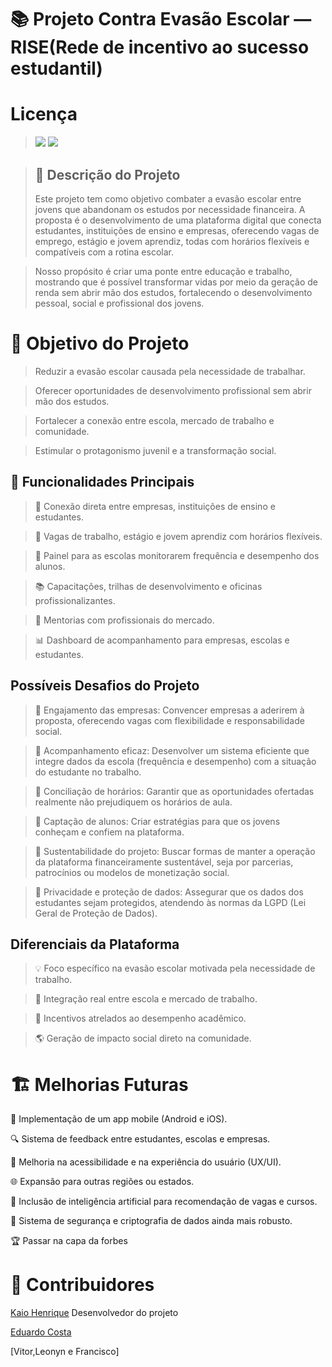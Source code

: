 # 📚 Projeto Contra Evasão Escolar — RISE(Rede de incentivo ao sucesso estudantil)
 
# Licença
>![](https://img.shields.io/badge/license-%20Escola%20Marista%20Ir.%20Ac%C3%A1cio-black) ![](https://img.shields.io/badge/version-0.3-white)
 
>## 📄 Descrição do Projeto
>Este projeto tem como objetivo combater a evasão escolar entre jovens que abandonam os estudos por necessidade financeira. A proposta é o desenvolvimento de uma plataforma digital que conecta estudantes, instituições de ensino e empresas, oferecendo vagas de emprego, estágio e jovem aprendiz, todas com horários flexíveis e compatíveis com a rotina escolar.
 
>Nosso propósito é criar uma ponte entre educação e trabalho, mostrando que é possível transformar vidas por meio da geração de renda sem abrir mão dos estudos, fortalecendo o desenvolvimento pessoal, social e profissional dos jovens.
 
# 🎯 Objetivo do Projeto
>Reduzir a evasão escolar causada pela necessidade de trabalhar.
 
>Oferecer oportunidades de desenvolvimento profissional sem abrir mão dos estudos.
 
>Fortalecer a conexão entre escola, mercado de trabalho e comunidade.
 
>Estimular o protagonismo juvenil e a transformação social.
 
## 🚀 Funcionalidades Principais
 
>🔗 Conexão direta entre empresas, instituições de ensino e estudantes.
 
>💼 Vagas de trabalho, estágio e jovem aprendiz com horários flexíveis.
 
>🏫 Painel para as escolas monitorarem frequência e desempenho dos alunos.
 
>📚 Capacitações, trilhas de desenvolvimento e oficinas profissionalizantes.
 
>🎯 Mentorias com profissionais do mercado.
 
>📊 Dashboard de acompanhamento para empresas, escolas e estudantes.
 
## Possíveis Desafios do Projeto
>🔸 Engajamento das empresas: Convencer empresas a aderirem à proposta, oferecendo vagas com flexibilidade e responsabilidade social.
 
>🔸 Acompanhamento eficaz: Desenvolver um sistema eficiente que integre dados da escola (frequência e desempenho) com a situação do estudante no trabalho.
 
>🔸 Conciliação de horários: Garantir que as oportunidades ofertadas realmente não prejudiquem os horários de aula.
 
>🔸 Captação de alunos: Criar estratégias para que os jovens conheçam e confiem na plataforma.
 
>🔸 Sustentabilidade do projeto: Buscar formas de manter a operação da plataforma financeiramente sustentável, seja por parcerias, patrocínios ou modelos de monetização social.
 
>🔸 Privacidade e proteção de dados: Assegurar que os dados dos estudantes sejam protegidos, atendendo às normas da LGPD (Lei Geral de Proteção de Dados).
 
##  Diferenciais da Plataforma
>💡 Foco específico na evasão escolar motivada pela necessidade de trabalho.
 
>🤝 Integração real entre escola e mercado de trabalho.
 
>🎯 Incentivos atrelados ao desempenho acadêmico.
 
>🌎 Geração de impacto social direto na comunidade.
 
# 🏗️ Melhorias Futuras
🔧 Implementação de um app mobile (Android e iOS).
 
🔍 Sistema de feedback entre estudantes, escolas e empresas.
 
🎨 Melhoria na acessibilidade e na experiência do usuário (UX/UI).
 
🌐 Expansão para outras regiões ou estados.
 
🤖 Inclusão de inteligência artificial para recomendação de vagas e cursos.
 
🔐 Sistema de segurança e criptografia de dados ainda mais robusto.
 
🏆 Passar na capa da forbes
 
# 👥 Contribuidores
[Kaio Henrique](https://github.com/kaiohen) Desenvolvedor do projeto
 
[Eduardo Costa](https://github.com/eduardocosta)
 
[Vitor,Leonyn e Francisco]